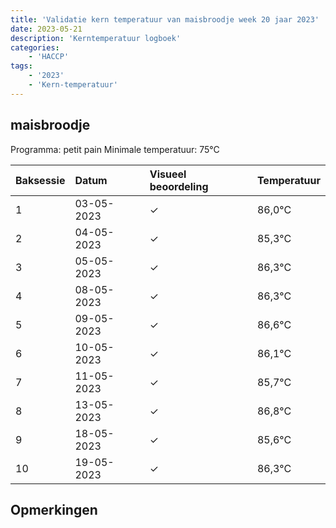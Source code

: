 ```yaml
---
title: 'Validatie kern temperatuur van maisbroodje week 20 jaar 2023'
date: 2023-05-21
description: 'Kerntemperatuur logboek'
categories:
    - 'HACCP'
tags:
    - '2023'
    - 'Kern-temperatuur'
---
```


## maisbroodje

Programma: petit pain
Minimale temperatuur: 75°C

| Baksessie | Datum | Visueel beoordeling | Temperatuur |
|:---|:---|:---|:---|
| 1 | 03-05-2023 | &check; | 86,0°C |
| 2 | 04-05-2023 | &check; | 85,3°C |
| 3 | 05-05-2023 | &check; | 86,3°C |
| 4 | 08-05-2023 | &check; | 86,3°C |
| 5 | 09-05-2023 | &check; | 86,6°C |
| 6 | 10-05-2023 | &check; | 86,1°C |
| 7 | 11-05-2023 | &check; | 85,7°C |
| 8 | 13-05-2023 | &check; | 86,8°C |
| 9 | 18-05-2023 | &check; | 85,6°C |
| 10 | 19-05-2023 | &check; | 86,3°C |

## Opmerkingen


